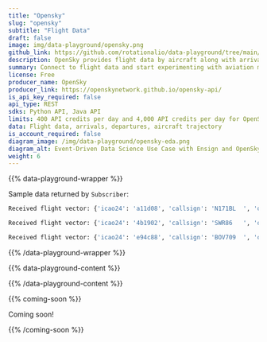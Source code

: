 ```yaml
---
title: "Opensky"
slug: "opensky"
subtitle: "Flight Data"
draft: false
image: img/data-playground/opensky.png
github_link: https://github.com/rotationalio/data-playground/tree/main/opensky
description: OpenSky provides flight data by aircraft along with arrivals and departures by airport.
summary: Connect to flight data and start experimenting with aviation models and apps.
license: Free
producer_name: OpenSky
producer_link: https://openskynetwork.github.io/opensky-api/
is_api_key_required: false
api_type: REST
sdks: Python API, Java API
limits: 400 API credits per day and 4,000 API credits per day for OpenSky users
data: Flight data, arrivals, departures, aircraft trajectory
is_account_required: false
diagram_image: /img/data-playground/opensky-eda.png
diagram_alt: Event-Driven Data Science Use Case with Ensign and OpenSky
weight: 6
---
```


{{% data-playground-wrapper %}}

Sample data returned by `Subscriber`:
```bash
Received flight vector: {'icao24': 'a11d08', 'callsign': 'N171BL  ', 'origin_country': 'United States', 'time_position': 1687890269, 'last_contact': 1687890269, 'longitude': -77.8813, 'latitude': 35.8695, 'geo_altitude': 68.58, 'on_ground': False, 'velocity': 44.38, 'true_track': 214.61, 'vertical_rate': -3.9, 'sensors': None, 'barometric_altitude': 160.02, 'transponder_code': None, 'special_purpose_indicator': False, 'position_source': 0, 'category': 0}

Received flight vector: {'icao24': '4b1902', 'callsign': 'SWR86   ', 'origin_country': 'Switzerland', 'time_position': 1687890269, 'last_contact': 1687890269, 'longitude': -62.009, 'latitude': 48.1098, 'geo_altitude': 11468.1, 'on_ground': False, 'velocity': 224.51, 'true_track': 251.98, 'vertical_rate': 0.0, 'sensors': None, 'barometric_altitude': 10972.8, 'transponder_code': None, 'special_purpose_indicator': False, 'position_source': 0, 'category': 1}

Received flight vector: {'icao24': 'e94c88', 'callsign': 'BOV709  ', 'origin_country': 'Bolivia', 'time_position': 1687890270, 'last_contact': 1687890270, 'longitude': -58.5902, 'latitude': -34.7019, 'geo_altitude': 5905.5, 'on_ground': False, 'velocity': 175.39, 'true_track': 337.95, 'vertical_rate': 12.03, 'sensors': None, 'barometric_altitude': 5775.96, 'transponder_code': '0330', 'special_purpose_indicator': False, 'position_source': 0, 'category': 0}
```

{{% /data-playground-wrapper %}}

{{% data-playground-content %}}

<!-- Add content for data playground here, including a table for data products if available -->

{{% /data-playground-content %}}

{{% coming-soon %}}

Coming soon!

{{% /coming-soon %}}

